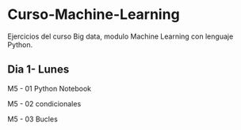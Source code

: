 # Curso-Machine-Learning
Ejercicios del curso Big data, modulo Machine Learning con lenguaje Python.

## Dia 1- Lunes

M5 - 01 Python Notebook

M5 - 02 condicionales

M5 - 03 Bucles
